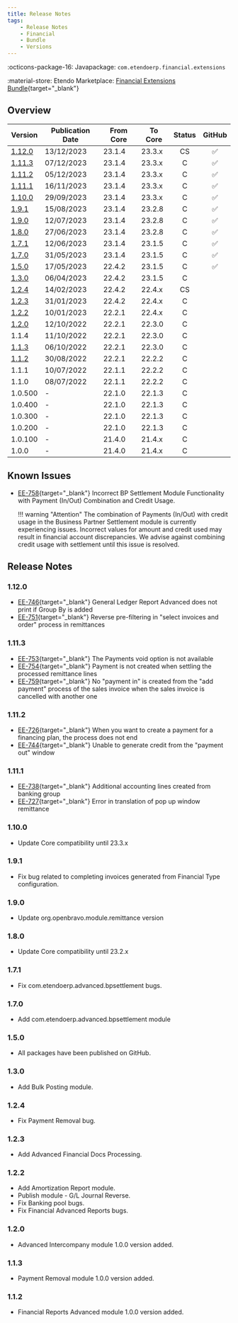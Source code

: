 ```yaml
---
title: Release Notes
tags:
    - Release Notes
    - Financial
    - Bundle
    - Versions
---
```

:octicons-package-16: Javapackage: `com.etendoerp.financial.extensions`

:material-store: Etendo Marketplace:  [Financial Extensions Bundle](https://marketplace.etendo.cloud/#/product-details?module=9876ABEF90CC4ABABFC399544AC14558){target="_blank"}

## Overview

| Version | Publication Date | From Core | To Core| Status | GitHub|
| --- | --- | --- | --- | :---: | :---: |
| [1.12.0](/whats-new/release-notes/etendo-classic/bundles/financial-extensions/release-notes/#1120)   | 13/12/2023 | 23.1.4 | 23.3.x | CS | :white_check_mark:    |
| [1.11.3](/whats-new/release-notes/etendo-classic/bundles/financial-extensions/release-notes/#1113)   | 07/12/2023 | 23.1.4 | 23.3.x | C | :white_check_mark:    |
| [1.11.2](/whats-new/release-notes/etendo-classic/bundles/financial-extensions/release-notes/#1112)   | 05/12/2023 | 23.1.4 | 23.3.x | C | :white_check_mark:    |
| [1.11.1](/whats-new/release-notes/etendo-classic/bundles/financial-extensions/release-notes/#1111)   | 16/11/2023 | 23.1.4 | 23.3.x | C | :white_check_mark:    |
| [1.10.0](/whats-new/release-notes/etendo-classic/bundles/financial-extensions/release-notes/#1100)   | 29/09/2023 | 23.1.4 | 23.3.x | C | :white_check_mark:    |
| [1.9.1](/whats-new/release-notes/etendo-classic/bundles/financial-extensions/release-notes/#191)     | 15/08/2023 | 23.1.4 | 23.2.8 | C | :white_check_mark:    |
| [1.9.0](/whats-new/release-notes/etendo-classic/bundles/financial-extensions/release-notes/#190)     | 12/07/2023 | 23.1.4 | 23.2.8 | C | :white_check_mark:    |
| [1.8.0](/whats-new/release-notes/etendo-classic/bundles/financial-extensions/release-notes/#180)     | 27/06/2023 | 23.1.4 | 23.2.8 | C | :white_check_mark:    |
| [1.7.1](/whats-new/release-notes/etendo-classic/bundles/financial-extensions/release-notes/#171)    | 12/06/2023 | 23.1.4 | 23.1.5 | C  | :white_check_mark:    |
| [1.7.0](/whats-new/release-notes/etendo-classic/bundles/financial-extensions/release-notes/#170)     | 31/05/2023 | 23.1.4 | 23.1.5 | C | :white_check_mark:    |
| [1.5.0](/whats-new/release-notes/etendo-classic/bundles/financial-extensions/release-notes/#150)     | 17/05/2023 | 22.4.2 | 23.1.5 | C | :white_check_mark:    |
| [1.3.0](/whats-new/release-notes/etendo-classic/bundles/financial-extensions/release-notes/#130)     | 06/04/2023 | 22.4.2 | 23.1.5 | C  |                       |
| [1.2.4](/whats-new/release-notes/etendo-classic/bundles/financial-extensions/release-notes/#124)     | 14/02/2023 | 22.4.2 | 22.4.x | CS |                       |
| [1.2.3](/whats-new/release-notes/etendo-classic/bundles/financial-extensions/release-notes/#123)    | 31/01/2023 | 22.4.2 | 22.4.x | C  |                       |   
| [1.2.2](/whats-new/release-notes/etendo-classic/bundles/financial-extensions/release-notes/#122)    | 10/01/2023 | 22.2.1 | 22.4.x | C  |                       |
| [1.2.0](/whats-new/release-notes/etendo-classic/bundles/financial-extensions/release-notes/#120)     | 12/10/2022 | 22.2.1 | 22.3.0 | C  |                       |
| 1.1.4     | 11/10/2022 | 22.2.1 | 22.3.0 | C  |                       |
| [1.1.3](/whats-new/release-notes/etendo-classic/bundles/financial-extensions/release-notes/#113) | 06/10/2022 | 22.2.1 | 22.3.0 | C  |                       |
| [1.1.2](/whats-new/release-notes/etendo-classic/bundles/financial-extensions/release-notes/#112) | 30/08/2022 | 22.2.1 | 22.2.2 | C  |                       |
| 1.1.1     | 10/07/2022 | 22.1.1 | 22.2.2 | C  |                       |
| 1.1.0     | 08/07/2022 | 22.1.1 | 22.2.2 | C  |                       |
| 1.0.500   | -          | 22.1.0 | 22.1.3 | C  |                       |
| 1.0.400   | -          | 22.1.0 | 22.1.3 | C  |                       |
| 1.0.300   | -          | 22.1.0 | 22.1.3 | C  |                       |
| 1.0.200   | -          | 22.1.0 | 22.1.3 | C  |                       |
| 1.0.100   | -          | 21.4.0 | 21.4.x | C  |                       |
| 1.0.0     | -          | 21.4.0 | 21.4.x | C  |                       |

## Known Issues

- [EE-758](https://github.com/etendosoftware/com.etendoerp.financial.extensions/issues/17){target="\_blank"} Incorrect BP Settlement Module Functionality with Payment (In/Out) Combination and Credit Usage.
  
    !!! warning "Attention"
        The combination of Payments (In/Out) with credit usage in the Business Partner Settlement module is currently experiencing issues. Incorrect values for amount and credit used may result in financial account discrepancies. We advise against combining credit usage with settlement until this issue is resolved.


## Release Notes
### 1.12.0
- [EE-746](https://github.com/etendosoftware/com.etendoerp.financial.extensions/issues/11){target="\_blank"} General Ledger Report Advanced does not print if Group By is added
- [EE-751](https://github.com/etendosoftware/com.etendoerp.financial.extensions/issues/12){target="\_blank"} Reverse pre-filtering in "select invoices and order" process in remittances
 
### 1.11.3
- [EE-753](https://github.com/etendosoftware/com.etendoerp.financial.extensions/issues/14){target="\_blank"} The Payments void option is not available
- [EE-754](https://github.com/etendosoftware/com.etendoerp.financial.extensions/issues/15){target="\_blank"} Payment is not created when settling the processed remittance lines
- [EE-759](https://github.com/etendosoftware/com.etendoerp.financial.extensions/issues/19){target="\_blank"} No "payment in" is created from the "add payment" process of the sales invoice when the sales invoice is cancelled with another one

### 1.11.2
- [EE-726](https://github.com/etendosoftware/com.etendoerp.financial.extensions/issues/5){target="\_blank"} When you want to create a payment for a financing plan, the process does not end
- [EE-744](https://github.com/etendosoftware/com.etendoerp.financial.extensions/issues/9){target="\_blank"} Unable to generate credit from the "payment out" window
### 1.11.1
- [EE-738](https://github.com/etendosoftware/com.etendoerp.financial.extensions/issues/6){target="\_blank"} Additional accounting lines created from banking group
- [EE-727](https://github.com/etendosoftware/com.etendoerp.financial.extensions/issues/7){target="\_blank"} Error in translation of pop up window remittance
### 1.10.0 
- Update Core compatibility until 23.3.x
### 1.9.1 
- Fix bug related to completing invoices generated from Financial Type configuration.
### 1.9.0 
- Update org.openbravo.module.remittance version
### 1.8.0
- Update Core compatibility until 23.2.x
### 1.7.1
- Fix com.etendoerp.advanced.bpsettlement bugs.
### 1.7.0
- Add com.etendoerp.advanced.bpsettlement module
### 1.5.0
- All packages have been published on GitHub.
### 1.3.0
- Add Bulk Posting module.

### 1.2.4
- Fix Payment Removal bug.

### 1.2.3
- Add Advanced Financial Docs Processing.

### 1.2.2
- Add Amortization Report module.
- Publish module - G/L Journal Reverse.
- Fix Banking pool bugs.
- Fix Financial Advanced Reports bugs.

### 1.2.0
- Advanced Intercompany module 1.0.0 version added.

### 1.1.3
- Payment Removal module 1.0.0 version added.

### 1.1.2
- Financial Reports Advanced module 1.0.0 version added.